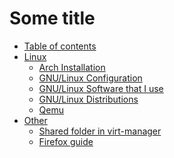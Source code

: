 # Some title

- [Table of contents](README.md)
- [Linux]()
    * [Arch Installation](linux/installation.md)
    * [GNU/Linux Configuration](linux/guide.md)
    * [GNU/Linux Software that I use](linux/software.md)
    * [GNU/Linux Distributions](linux/distros.md)
    * [Qemu](linux/qemu.md)
- [Other]()
    * [Shared folder in virt-manager](linux/shared.md)
    * [Firefox guide](other/firefox.md)
